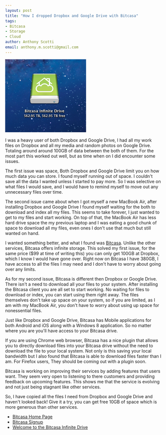 ```yaml
--- 
layout: post
title: "How I dropped Dropbox and Google Drive with Bitcasa"
tags: 
- Bitcasa
- Storage
- Cloud
author: Anthony Scotti
email: anthony.m.scotti@gmail.com
---
```


![Bitcasa](/images/bitcasa_mac.png)

I was a heavy user of both Dropbox and Google Drive, I had all my work files on Dropbox and all my media and random photos on Google Drive. Totaling around around 100GB of data between the both of them. For the most part this worked out well, but as time when on I did encounter some issues.

The first issue was space, Both Dropbox and Google Drive limit you on how much data you can store. I found myself running out of space. I couldn't save all the data I wanted unless I started to pay more. So I was selective on what files I would save, and I would have to remind myself to move out any unnecessary files over time.

The second issue came about when I got myself a new MacBook Air, after installing Dropbox and Google Drive I found myself waiting for the both to download and index all my files. This seems to take forever, I just wanted to get to my files and start working. On top of that, the MacBook Air has less hard drive space the my previous laptop and I was eating a good chunk of space to download all my files, even ones I don't use that much but still wanted on hand.

I wanted something better, and what I found was [Bitcasa](http://l.bitcasa.com/QNPK_C3E). Unlike the other services, Bitcasa offers infinite storage. This solved my first issue, for the same price ($99 at time of writing this) you can only get 100GB at Dropbox, which I know I would have gone over. Right now on Bitcasa I have 380GB, I have access to all the files I may need and I don't have to worry about going over any limits.

As for my second issue, Bitcasa is different then Dropbox or Google Drive. There isn't a need to download all your files to your system. After installing the Bitcasa client you are all set to start working. No waiting for files to download or index, you can start using them right away. The files themselves don't take up space on your system, so if you are limited, as I am with my MacBook Air, you don't have to worry about using up space for nonessential files.

Just like Dropbox and Google Drive, Bitcasa has Mobile applications for both Android and iOS along with a Windows 8 application. So no matter where you are you'll have access to your Bitcasa drive.

If you are using Chrome web browser, Bitcasa has a nice plugin that allows you to directly download files into your Bitcasa drive without the need to download the file to your local system. Not only is this saving your local bandwidth but I also found that Bitcasa is able to download files faster than I am. For Firefox users, They should be coming out with a plugin soon. 

Bitcasa is working on improving their services by adding features that users want. They seem very open to listening to there customers and providing feedback on upcoming features. This shows me that the service is evolving and not just being stagnant like other services.

So, I have copied all the files I need from Dropbox and Google Drive and haven't looked back! Give it a try, you can get free 10GB of space which is more generous than other services.

* [Bitcasa Home Page](http://Bitcasa.com)
* [Bitcasa Signup](http://l.bitcasa.com/QNPK_C3E)
* [Welcome to the Bitcasa Infinite Drive](http://vimeo.com/56047476)
